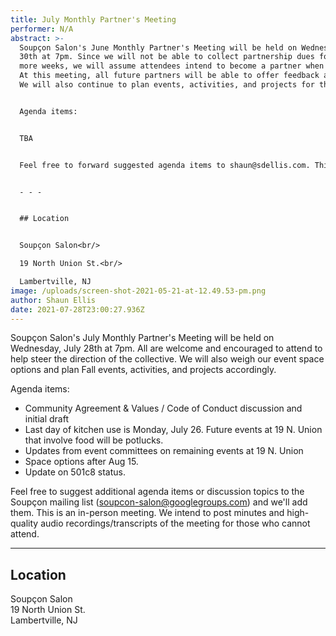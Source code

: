 ```yaml
---
title: July Monthly Partner's Meeting
performer: N/A
abstract: >-
  Soupçon Salon's June Monthly Partner's Meeting will be held on Wednesday, June
  30th at 7pm. Since we will not be able to collect partnership dues for a few
  more weeks, we will assume attendees intend to become a partner when possible.
  At this meeting, all future partners will be able to offer feedback and ideas.
  We will also continue to plan events, activities, and projects for the summer.


  Agenda items:


  TBA


  Feel free to forward suggested agenda items to shaun@sdellis.com. This is an in-person meeting. We intend to post minutes and high-quality audio recordings/transcripts of the meeting for those who cannot attend.


  - - -


  ## Location


  Soupçon Salon<br/>

  19 North Union St.<br/>

  Lambertville, NJ
image: /uploads/screen-shot-2021-05-21-at-12.49.53-pm.png
author: Shaun Ellis
date: 2021-07-28T23:00:27.936Z
---
```

Soupçon Salon's July Monthly Partner's Meeting will be held on Wednesday, July 28th at 7pm. All are welcome and encouraged to attend to help steer the direction of the collective. We will also weigh our event space options and plan Fall events, activities, and projects accordingly.

Agenda items:

* Community Agreement & Values / Code of Conduct discussion and initial draft
* Last day of kitchen use is Monday, July 26. Future events at 19 N. Union that involve food will be potlucks.
* Updates from event committees on remaining events at 19 N. Union
* Space options after Aug 15.
* Update on 501c8 status.

Feel free to suggest additional agenda items or discussion topics to the Soupçon mailing list (soupcon-salon@googlegroups.com) and we'll add them. This is an in-person meeting. We intend to post minutes and high-quality audio recordings/transcripts of the meeting for those who cannot attend.

- - -

## Location

Soupçon Salon<br/>
19 North Union St.<br/>
Lambertville, NJ